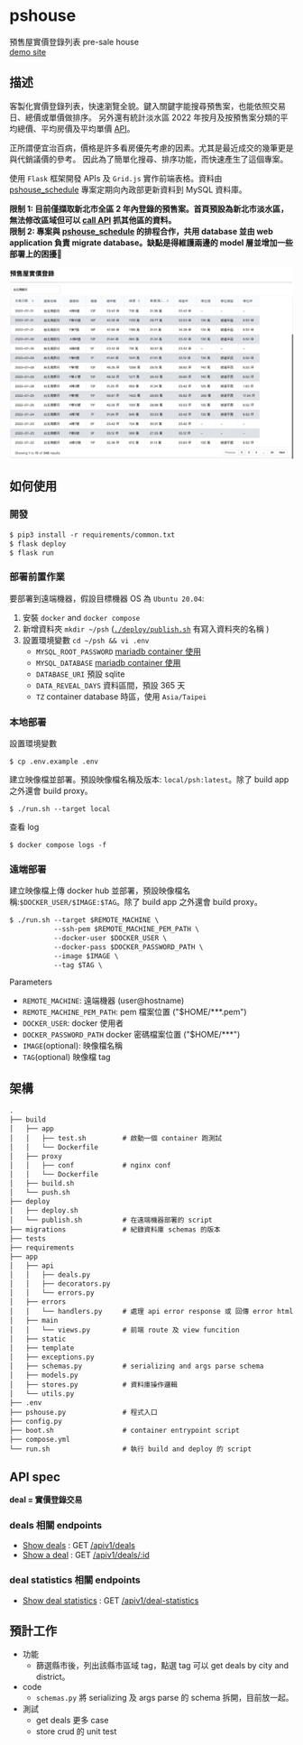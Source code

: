 # pshouse
預售屋實價登錄列表 pre-sale house</br>
[demo site](http://13.124.49.112/)

## 描述

客製化實價登錄列表，快速瀏覽全貌。鍵入關鍵字能搜尋預售案，也能依照交易日、總價或單價做排序。
另外還有統計淡水區 2022 年按月及按預售案分類的平均總價、平均房價及平均單價 [API](http://13.124.49.112/apiv1/deal-statistics)。

正所謂便宜治百病，價格是許多看房優先考慮的因素。尤其是最近成交的幾筆更是與代銷議價的參考。
因此為了簡單化搜尋、排序功能，而快速產生了這個專案。

使用 `Flask` 框架開發 APIs 及 `Grid.js` 實作前端表格。資料由 [pshouse_schedule](https://github.com/HMS24/pshouse_schedule) 專案定期向內政部更新資料到 MySQL 資料庫。

**限制 1: 目前僅擷取新北市全區 2 年內登錄的預售案。首頁預設為新北市淡水區，無法修改區域但可以 [call API](https://github.com/HMS24/pshouse#api-spec) 抓其他區的資料。**<br />
**限制 2: 專案與 [pshouse_schedule](https://github.com/HMS24/pshouse_schedule) 的排程合作，共用 database 並由 web application 負責 migrate database。缺點是得維護兩邊的 model 層並增加一些部署上的困擾🥲**<br />

<p align="center">
<img src="./assets/demo.jpeg" alt="_" width="800"/>
</p>

## 如何使用
### 開發

    $ pip3 install -r requirements/common.txt
    $ flask deploy
    $ flask run

### 部署前置作業

要部署到遠端機器，假設目標機器 OS 為 `Ubuntu 20.04`:
1. 安裝 `docker` and `docker compose`
2. 新增資料夾 `mkdir ~/psh` ([`./deploy/publish.sh`](https://github.com/HMS24/pshouse/blob/master/deploy/publish.sh#L17) 有寫入資料夾的名稱 )
3. 設置環境變數 `cd ~/psh && vi .env`
    - `MYSQL_ROOT_PASSWORD` [mariadb container 使用](https://github.com/HMS24/pshouse/blob/master/compose.yml#L12)
    - `MYSQL_DATABASE` [mariadb container 使用](https://github.com/HMS24/pshouse/blob/master/compose.yml#L12)
    - `DATABASE_URI` 預設 sqlite
    - `DATA_REVEAL_DAYS` 資料區間，預設 365 天
    - `TZ` container database 時區，使用 `Asia/Taipei`

### 本地部署
    
設置環境變數

    $ cp .env.example .env

建立映像檔並部署。預設映像檔名稱及版本: `local/psh:latest`。除了 build app 之外還會 build proxy。

    $ ./run.sh --target local

查看 log

    $ docker compose logs -f

### 遠端部署

建立映像檔上傳 docker hub 並部署，預設映像檔名稱:`$DOCKER_USER/$IMAGE:$TAG`。除了 build app 之外還會 build proxy。

    $ ./run.sh --target $REMOTE_MACHINE \
               --ssh-pem $REMOTE_MACHINE_PEM_PATH \
               --docker-user $DOCKER_USER \
               --docker-pass $DOCKER_PASSWORD_PATH \
               --image $IMAGE \
               --tag $TAG \

Parameters
- `REMOTE_MACHINE`: 遠端機器 (user@hostname)
- `REMOTE_MACHINE_PEM_PATH`: pem 檔案位置 ("$HOME/***.pem")
- `DOCKER_USER`: docker 使用者
- `DOCKER_PASSWORD_PATH` docker 密碼檔案位置 ("$HOME/***")
- `IMAGE`(optional): 映像檔名稱
- `TAG`(optional) 映像檔 tag

## 架構

```shell
.
├── build
│   ├── app
│   │   ├── test.sh         # 啟動一個 container 跑測試
│   │   └── Dockerfile
│   ├── proxy
│   │   ├── conf            # nginx conf
│   │   └── Dockerfile
│   ├── build.sh
│   └── push.sh
├── deploy               
│   ├── deploy.sh           
│   └── publish.sh          # 在遠端機器部署的 script
├── migrations              # 紀錄資料庫 schemas 的版本
├── tests                   
├── requirements            
├── app
│   ├── api
│   │   ├── deals.py
│   │   ├── decorators.py
│   │   └── errors.py
│   ├── errors
│   │   └── handlers.py     # 處理 api error response 或 回傳 error html
│   ├── main
│   │   └── views.py        # 前端 route 及 view funcition
│   ├── static           
│   ├── template
│   ├── exceptions.py
│   ├── schemas.py          # serializing and args parse schema
│   ├── models.py
│   ├── stores.py           # 資料庫操作邏輯
│   └── utils.py
├── .env                    
├── pshouse.py              # 程式入口
├── config.py
├── boot.sh                 # container entrypoint script
├── compose.yml
└── run.sh                  # 執行 build and deploy 的 script
```

## API spec
**deal = 實價登錄交易**

### deals 相關 endpoints

- [Show deals](https://github.com/HMS24/pshouse/blob/master/assets/api_spec/show_deals.md) : GET [/apiv1/deals](http://13.124.49.112/apiv1/deals)
- [Show a deal](https://github.com/HMS24/pshouse/blob/master/assets/api_spec/show_deals.md) : GET [/apiv1/deals/:id](http://13.124.49.112/apiv1/deals/2)

### deal statistics 相關 endpoints
- [Show deal statistics](https://github.com/HMS24/pshouse/blob/master/assets/api_spec/show_deal_statistics.md) : GET [/apiv1/deal-statistics](http://13.124.49.112/apiv1/deal-statistics)

## 預計工作
- 功能
    - 篩選縣市後，列出該縣市區域 tag，點選 tag 可以 get deals by city and district。
- code
    - `schemas.py` 將 serializing 及 args parse 的 schema 拆開，目前放一起。
- 測試
    - get deals 更多 case
    - store crud 的 unit test
